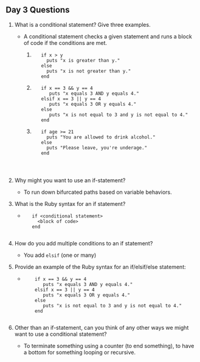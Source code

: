 ## Day 3 Questions

1. What is a conditional statement? Give three examples.

   * A conditional statement checks a given statement and runs a block of code if the conditions are met.

     1. ```
           if x > y
             puts "x is greater than y."
           else
             puts "x is not greater than y."
           end
        ```
     1. ```
           if x == 3 && y == 4
              puts "x equals 3 AND y equals 4."
           elsif x == 3 || y == 4
              puts "x equals 3 OR y equals 4."
           else
              puts "x is not equal to 3 and y is not equal to 4."
           end
        ```
      1. ```
            if age >= 21
              puts "You are allowed to drink alcohol."
            else
              puts "Please leave, you're underage."
            end
        ```



1. Why might you want to use an if-statement?

   * To run down bifurcated paths based on variable behaviors.

1. What is the Ruby syntax for an if statement?

   * ```
        if <conditional statement>
          <block of code>
        end
    ```

1. How do you add multiple conditions to an if statement?

   * You add `elsif` (one or many)

1. Provide an example of the Ruby syntax for an if/elsif/else statement:

   * ```
         if x == 3 && y == 4
            puts "x equals 3 AND y equals 4."
         elsif x == 3 || y == 4
            puts "x equals 3 OR y equals 4."
         else
            puts "x is not equal to 3 and y is not equal to 4."
         end
    ```

1. Other than an if-statement, can you think of any other ways we might want to use a conditional statement?

   * To terminate something using a counter (to end something), to have a bottom for something looping or recursive.

